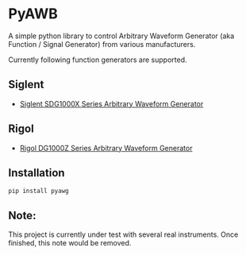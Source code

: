 # PyAWB

A simple python library to control Arbitrary Waveform Generator (aka Function / Signal Generator) from various manufacturers.

Currently following function generators are supported.

## Siglent
- [Siglent SDG1000X Series Arbitrary Waveform Generator](https://siglentna.com/USA_website_2014/Documents/Program_Material/SDG_ProgrammingGuide_PG_E03B.pdf) 

## Rigol
- [Rigol DG1000Z Series Arbitrary Waveform Generator](https://www.batronix.com/pdf/Rigol/ProgrammingGuide/DG1000Z_ProgrammingGuide_EN.pdf)


## Installation
`pip install pyawg`

## Note:

This project is currently under test with several real instruments. Once finished, this note would be removed.
